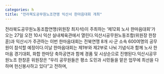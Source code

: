 ```yaml
---
categories: h
title: "전라북도공무원노조연맹 익산서 한마음대회 개최"
---
```

전라북도공무원노동조합연맹(위원장 최지석)이 주최하는 ‘제12회 노사 한마음대회’가 오는 27일 오전 10시 익산 실내체육관에서 열린다.익산시공무원노동조합(위원장 한창훈)과 익산시가 주관하는 이번 한마음대회는 전북연맹 8개 시·군 소속 600여명의 공무원이 참석할 예정이다.이날 한마음대회는 제1부와 제2부로 나눠 기념식과 함께 노사 한마음 경기대회, 화합 한마당 축하공연과 함께 경품 및 시상순으로 진행된다.익산시공무원노조 한창훈 위원장은 “우리 공무원들은 평소 도민과 시민들을 맡은 업무에 최선을 다하며 헌신봉사하고 있다”고 전하며,